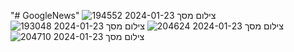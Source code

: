 "# GoogleNews" 
![צילום מסך 2024-01-23 194552](https://github.com/mortamsut/GoogleNews/assets/112867575/fcde422b-7271-4bf2-8104-4a1028256b89)
![צילום מסך 2024-01-23 193048](https://github.com/mortamsut/GoogleNews/assets/112867575/fd87331e-eae1-43e2-99c7-c65f9c3ae974)
![צילום מסך 2024-01-23 204624](https://github.com/mortamsut/GoogleNews/assets/112867575/19fbdf35-c1eb-447f-885e-507eaa3de855)
![צילום מסך 2024-01-23 204710](https://github.com/mortamsut/GoogleNews/assets/112867575/68353daf-49f3-445c-959d-3c92917eb0e6)
